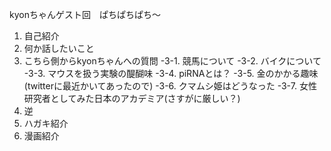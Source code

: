 kyonちゃんゲスト回　ぱちぱちぱち〜
1. 自己紹介
2. 何か話したいこと
3. こちら側からkyonちゃんへの質問
  -3-1. 競馬について
  -3-2. バイクについて
  -3-3. マウスを扱う実験の醍醐味
  -3-4. piRNAとは？
  -3-5. 金のかかる趣味(twitterに最近かいてあったので)
  -3-6. クマムシ姫はどうなった
  -3-7. 女性研究者としてみた日本のアカデミア(さすがに厳しい？)
4. 逆
5. ハガキ紹介
6. 漫画紹介
